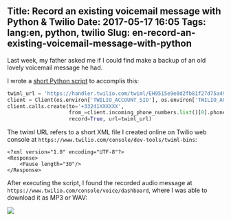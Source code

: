 Title: Record an existing voicemail message with Python & Twilio
Date: 2017-05-17 16:05
Tags: lang:en, python, twilio
Slug: en-record-an-existing-voicemail-message-with-python
---
Last week, my father asked me if I could find make a backup of an old lovely voicemail message he had.

I wrote a [short Python script](https://github.com/Lucas-C/linux_configuration/blob/master/languages/python/record_voicemail_with_twilio.py) to accomplis this:
```python
twiml_url = 'https://handler.twilio.com/twiml/EH9515e9e0d2fb81f27d75a493225ae703'
client = Client(os.environ['TWILIO_ACCOUNT_SID'], os.environ['TWILIO_AUTH_TOKEN'])
client.calls.create(to='+33241XXXXXX',
                    from_=client.incoming_phone_numbers.list()[0].phone_number,
                    record=True, url=twiml_url)
```

The twiml URL refers to a short XML file I created online on Twilio web console at `https://www.twilio.com/console/dev-tools/twiml-bins`:
```
<?xml version="1.0" encoding="UTF-8"?>
<Response>
    <Pause length="30"/>
</Response>
```

After executing the script, I found the recorded audio message at `https://www.twilio.com/console/voice/dashboard`, where I was able to download it as MP3 or WAV:

![](/lucas/blog/content/images/2017/05/2017-05-17-18_40_04-Twilio-Console---Voice-Logs-Calls.png)